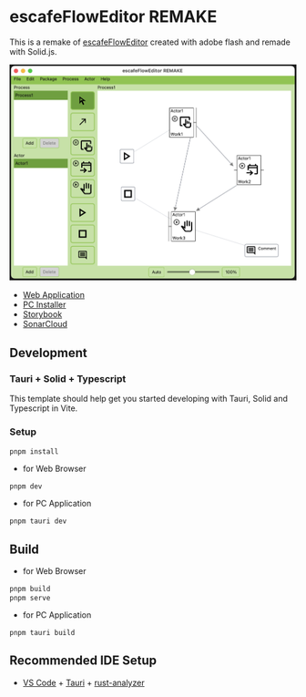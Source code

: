 # escafeFlowEditor REMAKE

This is a remake of [escafeFlowEditor](https://github.com/ryoma100/escafeFlowEditor) created with adobe flash and remade with Solid.js.

<img width="809" alt="flow" src="docs/flow.png">

- [Web Application](https://ryoma100.github.io/escafeFlowEditor-REMAKE/editor/)
- [PC Installer](https://github.com/ryoma100/escafeFlowEditor-REMAKE/releases)
- [Storybook](https://ryoma100.github.io/escafeFlowEditor-REMAKE/storybook-static/)
- [SonarCloud](https://sonarcloud.io/project/overview?id=ryoma100_escafeFlowEditor-REMAKE)

## Development

### Tauri + Solid + Typescript

This template should help get you started developing with Tauri, Solid and Typescript in Vite.

### Setup

```
pnpm install
```

- for Web Browser

```
pnpm dev
```

- for PC Application

```
pnpm tauri dev
```

## Build

- for Web Browser

```
pnpm build
pnpm serve
```

- for PC Application

```
pnpm tauri build
```

## Recommended IDE Setup

- [VS Code](https://code.visualstudio.com/) + [Tauri](https://marketplace.visualstudio.com/items?itemName=tauri-apps.tauri-vscode) + [rust-analyzer](https://marketplace.visualstudio.com/items?itemName=rust-lang.rust-analyzer)
